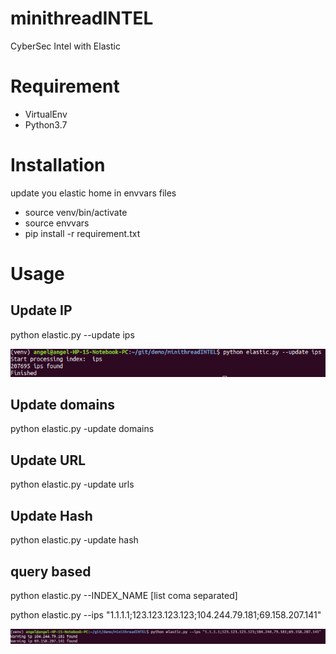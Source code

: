 # minithreadINTEL

CyberSec Intel with Elastic

# Requirement

- VirtualEnv
- Python3.7

# Installation

update you elastic home in envvars files

- source venv/bin/activate
- source envvars
- pip install -r requirement.txt

# Usage

## Update IP

python elastic.py --update ips

![example](https://github.com/nopaixx/minithreadINTEL/blob/master/demo2.png)

## Update domains

python elastic.py -update domains

## Update URL

python elastic.py -update urls

## Update Hash

python elastic.py -update hash

## query based

python elastic.py --INDEX_NAME [list coma separated]

python elastic.py --ips "1.1.1.1;123.123.123.123;104.244.79.181;69.158.207.141"

![example](https://github.com/nopaixx/minithreadINTEL/blob/master/demo1.png)
